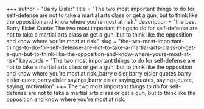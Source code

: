 +++
author = "Barry Eisler"
title = "The two most important things to do for self-defense are not to take a martial arts class or get a gun, but to think like the opposition and know where you're most at risk."
description = "the best Barry Eisler Quote: The two most important things to do for self-defense are not to take a martial arts class or get a gun, but to think like the opposition and know where you're most at risk."
slug = "the-two-most-important-things-to-do-for-self-defense-are-not-to-take-a-martial-arts-class-or-get-a-gun-but-to-think-like-the-opposition-and-know-where-youre-most-at-risk"
keywords = "The two most important things to do for self-defense are not to take a martial arts class or get a gun, but to think like the opposition and know where you're most at risk.,barry eisler,barry eisler quotes,barry eisler quote,barry eisler sayings,barry eisler saying,quotes, sayings,quote, saying, motivation"
+++
The two most important things to do for self-defense are not to take a martial arts class or get a gun, but to think like the opposition and know where you're most at risk.
